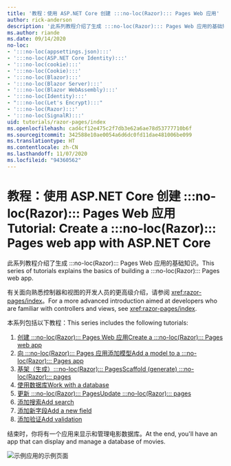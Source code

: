 ```yaml
---
title: '教程：使用 ASP.NET Core 创建 :::no-loc(Razor)::: Pages Web 应用'
author: rick-anderson
description: '此系列教程介绍了生成 :::no-loc(Razor)::: Pages Web 应用的基础知识。'
ms.author: riande
ms.date: 09/14/2020
no-loc:
- ':::no-loc(appsettings.json):::'
- ':::no-loc(ASP.NET Core Identity):::'
- ':::no-loc(cookie):::'
- ':::no-loc(Cookie):::'
- ':::no-loc(Blazor):::'
- ':::no-loc(Blazor Server):::'
- ':::no-loc(Blazor WebAssembly):::'
- ':::no-loc(Identity):::'
- ":::no-loc(Let's Encrypt):::"
- ':::no-loc(Razor):::'
- ':::no-loc(SignalR):::'
uid: tutorials/razor-pages/index
ms.openlocfilehash: cad4cf12e475c2f7db3e62a6ae78d53777710b6f
ms.sourcegitcommit: 342588e10ae0054a6d6dc0fd11dae481006be099
ms.translationtype: HT
ms.contentlocale: zh-CN
ms.lasthandoff: 11/07/2020
ms.locfileid: "94360562"
---
```

# <a name="tutorial-create-a-no-locrazor-pages-web-app-with-aspnet-core"></a><span data-ttu-id="c2060-103">教程：使用 ASP.NET Core 创建 :::no-loc(Razor)::: Pages Web 应用</span><span class="sxs-lookup"><span data-stu-id="c2060-103">Tutorial: Create a :::no-loc(Razor)::: Pages web app with ASP.NET Core</span></span>

<span data-ttu-id="c2060-104">此系列教程介绍了生成 :::no-loc(Razor)::: Pages Web 应用的基础知识。</span><span class="sxs-lookup"><span data-stu-id="c2060-104">This series of tutorials explains the basics of building a :::no-loc(Razor)::: Pages web app.</span></span> 

<span data-ttu-id="c2060-105">有关面向熟悉控制器和视图的开发人员的更高级介绍，请参阅 <xref:razor-pages/index>。</span><span class="sxs-lookup"><span data-stu-id="c2060-105">For a more advanced introduction aimed at developers who are familiar with controllers and views, see <xref:razor-pages/index>.</span></span>

<span data-ttu-id="c2060-106">本系列包括以下教程：</span><span class="sxs-lookup"><span data-stu-id="c2060-106">This series includes the following tutorials:</span></span>

1. [<span data-ttu-id="c2060-107">创建 :::no-loc(Razor)::: Pages Web 应用</span><span class="sxs-lookup"><span data-stu-id="c2060-107">Create a :::no-loc(Razor)::: Pages web app</span></span>](xref:tutorials/razor-pages/razor-pages-start)
1. [<span data-ttu-id="c2060-108">向 :::no-loc(Razor)::: Pages 应用添加模型</span><span class="sxs-lookup"><span data-stu-id="c2060-108">Add a model to a :::no-loc(Razor)::: Pages app</span></span>](xref:tutorials/razor-pages/model)
1. [<span data-ttu-id="c2060-109">基架（生成）:::no-loc(Razor)::: Pages</span><span class="sxs-lookup"><span data-stu-id="c2060-109">Scaffold (generate) :::no-loc(Razor)::: pages</span></span>](xref:tutorials/razor-pages/page)
1. [<span data-ttu-id="c2060-110">使用数据库</span><span class="sxs-lookup"><span data-stu-id="c2060-110">Work with a database</span></span>](xref:tutorials/razor-pages/sql)
1. [<span data-ttu-id="c2060-111">更新 :::no-loc(Razor)::: Pages</span><span class="sxs-lookup"><span data-stu-id="c2060-111">Update :::no-loc(Razor)::: pages</span></span>](xref:tutorials/razor-pages/da1)
1. [<span data-ttu-id="c2060-112">添加搜索</span><span class="sxs-lookup"><span data-stu-id="c2060-112">Add search</span></span>](xref:tutorials/razor-pages/search)
1. [<span data-ttu-id="c2060-113">添加新字段</span><span class="sxs-lookup"><span data-stu-id="c2060-113">Add a new field</span></span>](xref:tutorials/razor-pages/new-field)
1. [<span data-ttu-id="c2060-114">添加验证</span><span class="sxs-lookup"><span data-stu-id="c2060-114">Add validation</span></span>](xref:tutorials/razor-pages/validation)

<span data-ttu-id="c2060-115">结束时，你将有一个应用来显示和管理电影数据库。</span><span class="sxs-lookup"><span data-stu-id="c2060-115">At the end, you'll have an app that can display and manage a database of movies.</span></span>

![示例应用的示例页面](index/_static/sample-page.png)
